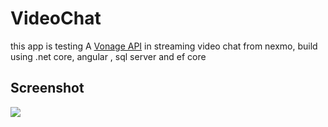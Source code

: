 # VideoChat
this app is testing A <a href="https://www.vonage.com/communications-apis/">Vonage API</a> in streaming video chat from nexmo, build using .net core, angular , sql server and ef core

## Screenshot
<img src="https://github.com/aboelkassem/VideoChat/blob/master/videoTesting.gif"/>
